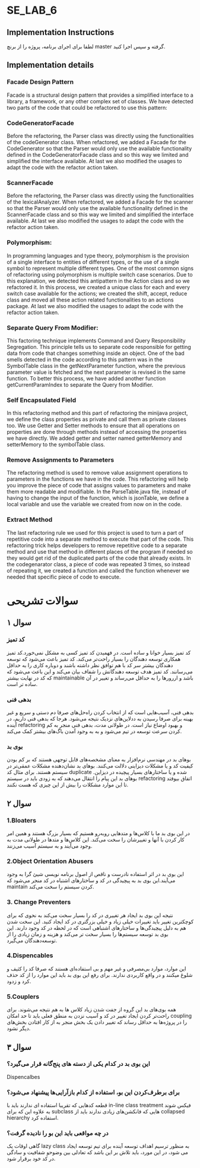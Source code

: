 # SE_LAB_6
<h2>Implementation Instructions</h2>
لطفا برای اجرای برنامه، پروژه را از برنچ master گرفته و سپس اجرا کنید.
<h2>Implementation details</h2>
<h3>Facade Design Pattern</h3>
Facade is a structural design pattern that provides a simplified interface to a library, a framework, or any other complex set of classes. We have detected two parts of the code that could be refactored to use this pattern:

<h3>CodeGeneratorFacade</h3>
Before the refactoring, the Parser class was directly using the functionalities of the codeGenerator class. When refactored, we added a Facade for the CodeGenerator so that the Parser would only use the available functionality defined in the CodeGeneratorFacade class and so this way we limited and simplified the interface available. At last we also modified the usages to adapt the code with the refactor action taken.

<h3>ScannerFacade</h3>
Before the refactoring, the Parser class was directly using the functionalities of the lexicalAnalyzer. When refactored, we added a Facade for the scanner so that the Parser would only use the available functionality defined in the ScannerFacade class and so this way we limited and simplified the interface available. At last we also modified the usages to adapt the code with the refactor action taken.

<h3>Polymorphism:</h3>
In programming languages and type theory, polymorphism is the provision of a single interface to entities of different types, or the use of a single symbol to represent multiple different types.
One of the most common signs of refactoring using polymorphism is multiple switch case scenarios. Due to this explanation, we detected this antipattern in the Action class and so we refactored it. In this process, we created a unique class for each and every switch case available for the actions; we created the shift, accept, reduce class and moved all these action related functionalities to an actions package. At last we also modified the usages to adapt the code with the refactor action taken.

<h3>Separate Query From Modifier:</h3>
This factoring technique implements Command and Query Responsibility Segregation. This principle tells us to separate code responsible for getting data from code that changes something inside an object. One of the bad smells detected in the code according to this pattern was in the SymbolTable class in the getNextParameter function, where the previous parameter value is fetched and the next parameter is revised in the same function. To better this process, we have added another function getCurrentParamIndex to separate the Query from Modifier. 

<h3>Self Encapsulated Field</h3>
In this refactoring method and this part of refactoring the minijava project, we define the class properties as private and call them as private classes too. We use Getter and Setter methods to ensure that all operations on properties are done through methods instead of accessing the properties we have directly. We added getter and setter named getterMemory and setterMemory to the symbolTable class.

<h3>Remove Assignments to Parameters</h3>
The refactoring method is used to remove value assignment operations to parameters in the functions we have in the code. This refactoring will help you improve the piece of code that assigns values to parameters and make them more readable and modifiable. In the ParseTable.java file, instead of having to change the input of the function, which is jsonTable, we define a local variable and use the variable we created from now on in the code.

<h3>Extract Method</h3>
The last refactoring rule we used for this project is used to turn a part of repetitive code into a separate method to execute that part of the code. This refactoring trick helps developers to remove repetitive code to a separate method and use that method in different places of the program if needed so they would get rid of the duplicated parts of the code that already exists. In the codegenarator class, a piece of code was repeated 3 times, so instead of repeating it, we created a function and called the function whenever we needed that specific piece of code to execute.

# سوالات تشریحی
<h2>
  سوال ۱
</h2>
<h3>
  کد تمیز
</h3>
<p>
  کد تمیز بسیار خوانا و ساده است. در فهمیدن کد تمیز کسی به مشکل نمی‌خورد.کد تمیز همکاری توسعه دهندگان را بسیار راحت‌تر می‌کند. کد تمیز باعث می‌شود که توسعه دهندگان بیشتر سر کد با هم توافق نظر داشته باشند و دوباره کاری را به حداقل می‌رسانند. کد تمیز هدف توسعه دهندگانش را شفاف بیان می‌کند و این باعث می‌شود که که کد در نهایت بیشتر maintainable باشد و اررورها را به حداقل می‌رساند و تغییر در آن ساده تر است.
</p>
<h3>
  بدهی فنی
</h3>
<p>
  بدهی فنی، آسیب‌هایی است که از انتخاب کردن راه‌حل‌های ‌صرفا دم دستی و سریع و غیر بهینه برای صرفا رسیدن به ددلاین‌های نزدیک نتیجه می‌شود. هرجا که بدهی فنی داریم، در آینده refactoring و بهبود اوضاع نیاز است. در طولانی مدت، بدهی فنی منجر به کم کردن سرعت توسعه در تیم می‌شود و به به وجود آمدن باگ‌های بیشتر کمک می‌کند.
</p>
<h3>
  بوی بد
</h3>
<p>
  بوهای بد در مهندسی نرم‌افزار به معنای مشخصه‌های قابل توجهی هستند که بر کم بودن کیفیت کد و یا مشکلات دیزاینی دلالت می‌کنند. بوهای بد نشان‌دهنده مشکلات عمقی‌تر در سیستم هستند. برای مثال کد duplicate شده و یا ساختارهای بسیار پیچیده در دیزاین. بوهای بد این پیام را انتقال می‌دهند که به زودی باید در سیستم refactoring اتفاق بیوفتد تا این موارد مشکلات را بیش از این چیزی که هست نکنند.
</p>
<h2>
  سوال ۲
</h2>
<h3>
  1.Bloaters
</h3>
<p>
  در این بوی بد ما با کلاس‌ها و متدهایی روبه‌رو هستیم که بسیار بزرگ هستند و همین امر کار کردن با آنها و تغییرشان را سخت می‌کند. این کلاس‌ها و متدها در طولانی مدت به وجود می‌آیند و به سیستم آسیب می‌زنند.
</p>
<h3>
  2.Object Orientation Abusers
</h3>
<p>
  این بوی بد در اثر استفاده نادرست و ناقص از اصول برنامه نویسی شیئ گرا به وجود می‌آیند.این بوی بد به پیچیدگی در کد و ساختارهای اشتباه در کد منجر می‌شود که maintain کردن سیستم را سخت می‌کند.
</p>
<h3>
  3. Change Preventers
</h3>
<p>
  نتیجه این بوی بد ایجاد هر تغییری در کد را بسیار سخت می‌کند به نحوی که برای کوچکترین تغییر باید تغییرات خیلی زیاد و خیلی بزرگتری در کد ایجاد کنید. این سخت شدن هم به دلیل پیچیدگی‌ها و ساختارهای اشتباهی است که در لحظه در کد وجود دارند. این بوی بد توسعه سیستم‌ها را بسیار سخت تر می‌کند و هزینه و زمان زیادی را از توسعه‌دهندگان می‌گیرد.
</p>
<h3>
  4.Dispencables
</h3>
<p>
  این موارد، موارد بی‌مصرفی و غیر مهم و بی‌ استفاده‌ای هستند که صرفا کد را کثیف و شلوغ ‌میکنند و در واقع کاربردی ندارند. برای رفع این بوی بد باید این موارد را از کد حذف کرد و زدود.
</p>
<h3>
  5.Couplers
</h3>
<p>
  همه بوی‌های بد این گروه از جفت شدن زیاد کلاس ها به هم نتیجه ‌می‌شوند. برای راحت‌تر کردن ایجاد تغییر در کد و آسیب نزدن به منطق فعلی باید تا حد امکان coupling را در پروژه‌ها به حداقل رساند که تغییر دادن یک بخش منجر به از کار افتادن بخش‌های دیگر نشود.
</p>
<h2>
  سوال ۳
</h2>
<h3>
  این بوی بد در کدام یکی از دسته های پنج‌گانه قرار می‌گیرد؟
</h3>
<p>
  Dispencalbes
</p>
<h3>
  برای برطرف‌کردن این بو، استفاده از کدام بازآرایی‌ها پیشنهاد می‌شود؟
</h3>
<p>
  قطعه کدهایی که تقریبا استفاده ای ندارند باید با in-line class treatment فیکس شوند به علاوه این که برای subclass هایی که فانکشن‌های زیادی ندارند باید از collapsed hierarchy استفاده کرد.
</p>
<h3>
  در چه مواقعی باید این بو را نادیده گرفت؟
</h3>
<p>
  گاهی اوقات یک lazy class به منظور ترسیم اهداف توسعه آینده برای تیم توسعه ایجاد می شود، در این مورد، باید تلاش بر این باشد که تعادلی بین وضوحو شفافیت و سادگی در کد خود برقرار شود.
</p>
